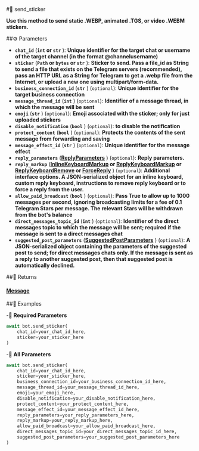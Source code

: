 #🔧 send_sticker

**Use this method to send static .WEBP, animated .TGS, or video .WEBM stickers.**

##⚙️ Parameters

- **`chat_id`** (**`int` or `str`** ): **Unique identifier for the target chat or username of the target channel (in the format @channelusername)**
- **`sticker`** (**`Path` or `bytes` or `str`** ): **Sticker to send. Pass a file_id as String to send a file that exists on the Telegram servers (recommended), pass an HTTP URL
as a String for Telegram to get a .webp file from the Internet, or upload a new one using multipart/form-data.**
- **`business_connection_id`** (**`str`** ) (`optional`): **Unique identifier for the target business connection**
- **`message_thread_id`** (**`int`** ) (`optional`): **Identifier of a message thread, in which the message will be sent**
- **`emoji`** (**`str`** ) (`optional`): **Emoji associated with the sticker; only for just uploaded stickers**
- **`disable_notification`** (**`bool`** ) (`optional`): **to disable the notification**
- **`protect_content`** (**`bool`** ) (`optional`): **Protects the contents of the sent message from forwarding and saving**
- **`message_effect_id`** (**`str`** ) (`optional`): **Unique identifier for the message effect**
- **`reply_parameters`** (**[ReplyParameters](../types/ReplyParameters.md)** ) (`optional`): **Reply parameters.**
- **`reply_markup`** (**[InlineKeyboardMarkup](../types/InlineKeyboardMarkup.md) or [ReplyKeyboardMarkup](../types/ReplyKeyboardMarkup.md) or [ReplyKeyboardRemove](../types/ReplyKeyboardRemove.md) or [ForceReply](../types/ForceReply.md)** ) (`optional`): **Additional interface options. A JSON-serialized object for an inline keyboard, custom reply keyboard, instructions to remove reply keyboard
or to force a reply from the user.**
- **`allow_paid_broadcast`** (**`bool`** ) (`optional`): **Pass True to allow up to 1000 messages per second, ignoring broadcasting limits for a fee of 0.1 Telegram Stars per message.
The relevant Stars will be withdrawn from the bot's balance**
- **`direct_messages_topic_id`** (**`int`** ) (`optional`): **Identifier of the direct messages topic to which the message will be sent; required if the message is sent to a direct messages chat**
- **`suggested_post_parameters`** (**[SuggestedPostParameters](../types/SuggestedPostParameters.md)** ) (`optional`): **A JSON-serialized object containing the parameters of the suggested post to send; for direct messages chats only. If the message is sent as a reply to another suggested post, then that suggested post is automatically declined.**

##📲 Returns

#### [Message](../types/Message.md)

##📀 Examples

-🪫 **Required Parameters**

```python
await bot.send_sticker(
    chat_id=your_chat_id_here,
    sticker=your_sticker_here
)
```

-🔋 **All Parameters**

```python
await bot.send_sticker(
    chat_id=your_chat_id_here,
    sticker=your_sticker_here,
    business_connection_id=your_business_connection_id_here,
    message_thread_id=your_message_thread_id_here,
    emoji=your_emoji_here,
    disable_notification=your_disable_notification_here,
    protect_content=your_protect_content_here,
    message_effect_id=your_message_effect_id_here,
    reply_parameters=your_reply_parameters_here,
    reply_markup=your_reply_markup_here,
    allow_paid_broadcast=your_allow_paid_broadcast_here,
    direct_messages_topic_id=your_direct_messages_topic_id_here,
    suggested_post_parameters=your_suggested_post_parameters_here
)
```
